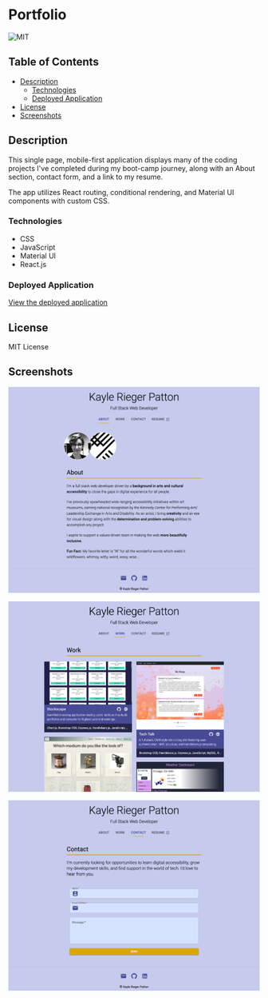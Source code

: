 # Portfolio

![MIT](https://img.shields.io/static/v1?label=MIT&message=License&color=blueviolet)

## Table of Contents

- [Description](#description)
  - [Technologies](#technologies)
  - [Deployed Application](#deployed-application)
- [License](#license)
- [Screenshots](#screenshots)

## Description

This single page, mobile-first application displays many of the coding projects I've completed during my boot-camp journey, along with an About section, contact form, and a link to my resume.

The app utilizes React routing, conditional rendering, and Material UI components with custom CSS.

### Technologies

- CSS
- JavaScript
- Material UI
- React.js

### Deployed Application

[View the deployed application](https://kayleriegerpatton.github.io/portfolio-v1/#/about)

## License

MIT License

## Screenshots

![About Page](public/assets/images/portfolio-screenshots/aboutPage.png)

![Work Page](public/assets/images/portfolio-screenshots/workPage.png)

![Contact Page](public/assets/images/portfolio-screenshots/contactPage.png)
